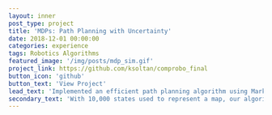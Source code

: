 ```yaml
---
layout: inner
post_type: project
title: 'MDPs: Path Planning with Uncertainty'
date: 2018-12-01 00:00:00
categories: experience
tags: Robotics Algorithms
featured_image: '/img/posts/mdp_sim.gif'
project_link: https://github.com/ksoltan/comprobo_final
button_icon: 'github'
button_text: 'View Project'
lead_text: 'Implemented an efficient path planning algorithm using Markov Decision Processes.'
secondary_text: 'With 10,000 states used to represent a map, our algorithm takes 25.5 seconds to solve for the optimal path (20% of the total time), compared with the 183 seconds (60% of the total time) it takes to use the python mdptoolbox implementation.'
---
```

